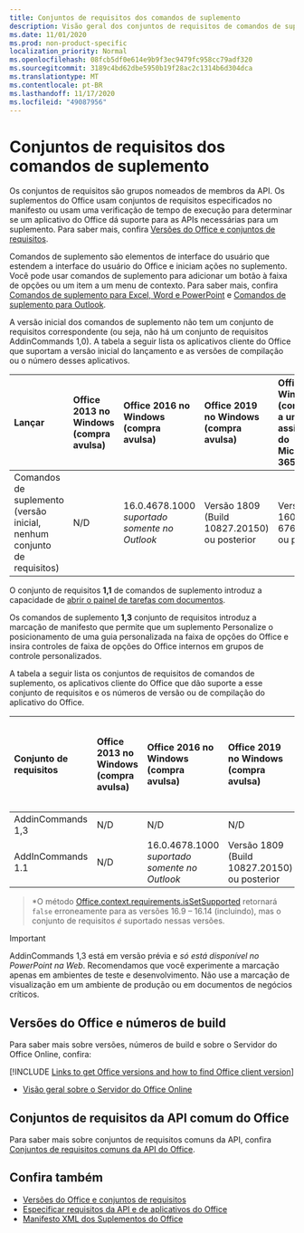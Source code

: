 ```yaml
---
title: Conjuntos de requisitos dos comandos de suplemento
description: Visão geral dos conjuntos de requisitos de comandos de suplemento do Office.
ms.date: 11/01/2020
ms.prod: non-product-specific
localization_priority: Normal
ms.openlocfilehash: 08fcb5df0e614e9b9f3ec9479fc958cc79adf320
ms.sourcegitcommit: 3189c4bd62dbe5950b19f28ac2c1314b6d304dca
ms.translationtype: MT
ms.contentlocale: pt-BR
ms.lasthandoff: 11/17/2020
ms.locfileid: "49087956"
---
```

# <a name="add-in-commands-requirement-sets"></a>Conjuntos de requisitos dos comandos de suplemento

Os conjuntos de requisitos são grupos nomeados de membros da API. Os suplementos do Office usam conjuntos de requisitos especificados no manifesto ou usam uma verificação de tempo de execução para determinar se um aplicativo do Office dá suporte para as APIs necessárias para um suplemento. Para saber mais, confira [Versões do Office e conjuntos de requisitos](../../develop/office-versions-and-requirement-sets.md).

Comandos de suplemento são elementos de interface do usuário que estendem a interface do usuário do Office e iniciam ações no suplemento. Você pode usar comandos de suplemento para adicionar um botão à faixa de opções ou um item a um menu de contexto. Para saber mais, confira [Comandos de suplemento para Excel, Word e PowerPoint](../../design/add-in-commands.md) e [Comandos de suplemento para Outlook](../../outlook/add-in-commands-for-outlook.md).

A versão inicial dos comandos de suplemento não tem um conjunto de requisitos correspondente (ou seja, não há um conjunto de requisitos AddinCommands 1,0). A tabela a seguir lista os aplicativos cliente do Office que suportam a versão inicial do lançamento e as versões de compilação ou o número desses aplicativos.  

| Lançar   |  Office 2013 no Windows<br>(compra avulsa) | Office 2016 no Windows<br>(compra avulsa) | Office 2019 no Windows<br>(compra avulsa) | Office no Windows<br>(conectado a uma assinatura do Microsoft 365)   |  Office no iPad<br>(conectado a uma assinatura do Microsoft 365)  |  Office no Mac<br>(conectado a uma assinatura do Microsoft 365)  | Office na Web  |
|:-----|:-----|:-----|:-----|:-----|:-----|:-----|:-----|
| Comandos de suplemento (versão inicial, nenhum conjunto de requisitos) | N/D | 16.0.4678.1000 *suportado somente no Outlook* | Versão 1809 (Build 10827.20150) ou posterior |Versão 1603 (Build 6769.0000) ou posterior | N/D | 15.33 ou posterior| Janeiro de 2016 |

O conjunto de requisitos **1,1** de comandos de suplemento introduz a capacidade de [abrir o painel de tarefas com documentos](../../develop/automatically-open-a-task-pane-with-a-document.md).

Os comandos de suplemento **1,3** conjunto de requisitos introduz a marcação de manifesto que permite que um suplemento Personalize o posicionamento de uma guia personalizada na faixa de opções do Office e insira controles de faixa de opções do Office internos em grupos de controle personalizados.

A tabela a seguir lista os conjuntos de requisitos de comandos de suplemento, os aplicativos cliente do Office que dão suporte a esse conjunto de requisitos e os números de versão ou de compilação do aplicativo do Office.

|  Conjunto de requisitos  |  Office 2013 no Windows<br>(compra avulsa) | Office 2016 no Windows<br>(compra avulsa) | Office 2019 no Windows<br>(compra avulsa) | Office no Windows<br>(conectado a uma assinatura do Microsoft 365)   |  Office no iPad<br>(conectado a uma assinatura do Microsoft 365)  |  Office no Mac<br>(conectado a uma assinatura do Microsoft 365)  | Office na Web  |  
|:-----|:-----|:-----|:-----|:-----|:-----|:-----|:-----|
| AddinCommands 1,3  | N/D | N/D  | N/D | em breve | N/D | em breve | Novembro de 2020 |
| AddInCommands 1.1  | N/D | 16.0.4678.1000 *suportado somente no Outlook*  | Versão 1809 (Build 10827.20150) ou posterior | Versão 1705 (Build 8121.1000) ou posterior | N/D | 15.34 ou posterior\*| Maio de 2017 |

>\*O método [Office.context.requirements.isSetSupported](/javascript/api/office/office.requirementsetsupport#issetsupported-name--minversion-) retornará `false` erroneamente para as versões 16.9 &ndash; 16.14 (incluindo), mas o conjunto de requisitos *é* suportado nessas versões.

> [!IMPORTANT]
> AddinCommands 1,3 está em versão prévia e *só está disponível no PowerPoint na Web*. Recomendamos que você experimente a marcação apenas em ambientes de teste e desenvolvimento. Não use a marcação de visualização em um ambiente de produção ou em documentos de negócios críticos.

## <a name="office-versions-and-build-numbers"></a>Versões do Office e números de build

Para saber mais sobre versões, números de build e sobre o Servidor do Office Online, confira:

[!INCLUDE [Links to get Office versions and how to find Office client version](../../includes/links-get-office-versions-builds.md)]
- [Visão geral sobre o Servidor do Office Online](/officeonlineserver/office-online-server-overview)

## <a name="office-common-api-requirement-sets"></a>Conjuntos de requisitos da API comum do Office

Para saber mais sobre conjuntos de requisitos comuns da API, confira [Conjuntos de requisitos comuns da API do Office](office-add-in-requirement-sets.md).

## <a name="see-also"></a>Confira também

- [Versões do Office e conjuntos de requisitos](../../develop/office-versions-and-requirement-sets.md)
- [Especificar requisitos da API e de aplicativos do Office](../../develop/specify-office-hosts-and-api-requirements.md)
- [Manifesto XML dos Suplementos do Office](../../develop/add-in-manifests.md)
